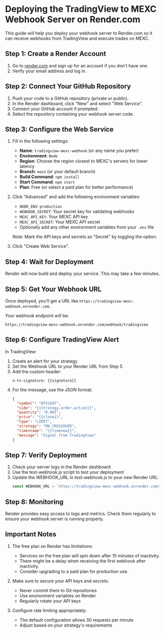 # Deploying the TradingView to MEXC Webhook Server on Render.com

This guide will help you deploy your webhook server to Render.com so it can receive webhooks from TradingView and execute trades on MEXC.

## Step 1: Create a Render Account

1. Go to [render.com](https://render.com) and sign up for an account if you don't have one.
2. Verify your email address and log in.

## Step 2: Connect Your GitHub Repository

1. Push your code to a GitHub repository (private or public).
2. In the Render dashboard, click "New" and select "Web Service".
3. Connect your GitHub account if prompted.
4. Select the repository containing your webhook server code.

## Step 3: Configure the Web Service

1. Fill in the following settings:
   - **Name**: `tradingview-mexc-webhook` (or any name you prefer)
   - **Environment**: `Node`
   - **Region**: Choose the region closest to MEXC's servers for lower latency
   - **Branch**: `main` (or your default branch)
   - **Build Command**: `npm install`
   - **Start Command**: `npm start`
   - **Plan**: Free (or select a paid plan for better performance)

2. Click "Advanced" and add the following environment variables:
   - `NODE_ENV`: `production`
   - `WEBHOOK_SECRET`: Your secret key for validating webhooks
   - `MEXC_API_KEY`: Your MEXC API key
   - `MEXC_API_SECRET`: Your MEXC API secret
   - Optionally add any other environment variables from your `.env` file
   
   Note: Mark the API keys and secrets as "Secret" by toggling the option.

3. Click "Create Web Service".

## Step 4: Wait for Deployment

Render will now build and deploy your service. This may take a few minutes.

## Step 5: Get Your Webhook URL

Once deployed, you'll get a URL like `https://tradingview-mexc-webhook.onrender.com`.

Your webhook endpoint will be:
```
https://tradingview-mexc-webhook.onrender.com/webhook/tradingview
```

## Step 6: Configure TradingView Alert

In TradingView:

1. Create an alert for your strategy
2. Set the Webhook URL to your Render URL from Step 5
3. Add the custom header:
   ```
   x-tv-signature: {{signature}}
   ```
4. For the message, use the JSON format:
   ```json
   {
     "symbol": "BTCUSDT",
     "side": "{{strategy.order.action}}",
     "quantity": "0.001",
     "price": "{{close}}",
     "type": "LIMIT",
     "strategy": "MA_CROSSOVER",
     "timestamp": "{{timenow}}",
     "message": "Signal from TradingView"
   }
   ```

## Step 7: Verify Deployment

1. Check your server logs in the Render dashboard
2. Use the test-webhook.js script to test your deployment
3. Update the WEBHOOK_URL in test-webhook.js to your new Render URL:
   ```javascript
   const WEBHOOK_URL = `https://tradingview-mexc-webhook.onrender.com/webhook/tradingview`;
   ```

## Step 8: Monitoring

Render provides easy access to logs and metrics. Check them regularly to ensure your webhook server is running properly.

## Important Notes

1. The free plan on Render has limitations:
   - Services on the free plan will spin down after 15 minutes of inactivity.
   - There might be a delay when receiving the first webhook after inactivity.
   - Consider upgrading to a paid plan for production use.

2. Make sure to secure your API keys and secrets:
   - Never commit them to Git repositories
   - Use environment variables on Render
   - Regularly rotate your API keys

3. Configure rate limiting appropriately:
   - The default configuration allows 30 requests per minute
   - Adjust based on your strategy's requirements 
